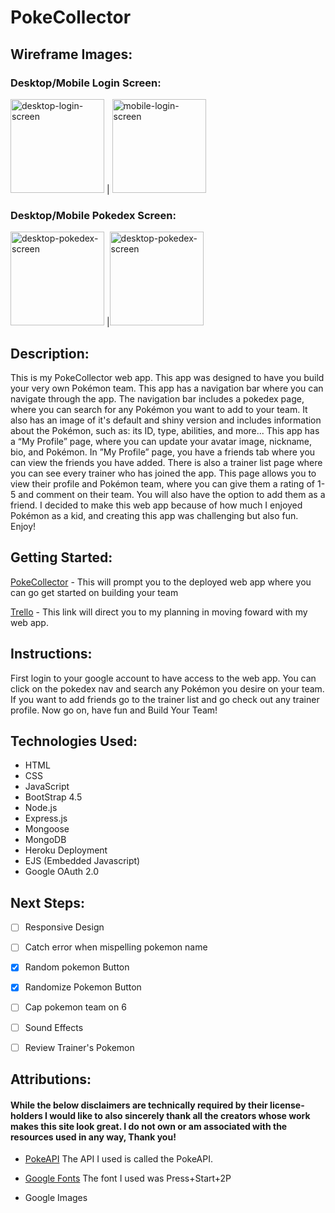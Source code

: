 # PokeCollector

## Wireframe Images:

### Desktop/Mobile Login Screen:
<img src="https://i.imgur.com/XIkCVFn.png" alt ="desktop-login-screen" height = 150px/> | <img src="https://i.imgur.com/9cwmwEN.png" alt ="mobile-login-screen" height = 150px/>

### Desktop/Mobile Pokedex Screen:
<img src="https://i.imgur.com/yyOBdju.png" alt ="desktop-pokedex-screen" height = 150px/> |<img src="https://i.imgur.com/pxUnrkM.png" alt ="desktop-pokedex-screen" height = 150px/>


## Description:

  This is my PokeCollector web app. This app was designed to have you build your very own Pokémon team. This app has a navigation bar where you can navigate through the app. The navigation bar includes a pokedex page, where you can search for any Pokémon you want to add to your team. It also has an image of it's default and shiny version and includes information about the Pokémon, such as: its ID, type,  abilities, and more...
  This app has a “My Profile” page, where you can update your avatar image, nickname, bio, and Pokémon. In ”My Profile” page, you have a friends tab where you can view the friends you have added. There is also a trainer list page where you can see every trainer who has joined the app. This page allows you to view their profile and Pokémon team, where you can give them a rating of 1-5 and comment on their team. You will also have the option to add them as a friend. I decided to make this web app because of how much I enjoyed Pokémon as a kid, and creating this app was challenging but also fun. Enjoy!

## Getting Started:

<a href="https://poke-collector-jrs.herokuapp.com/" target="_blank">PokeCollector</a> - This will prompt you to the deployed web app where you can go get started on building your team

<a href="https://trello.com/b/8PmKGTfC/pokecollector">Trello</a> - This link will direct you to my planning in moving foward with my web app.

## Instructions:

First login to your google account to have access to the web app. You can click on the pokedex nav and search any Pokémon you desire on your team. If you want to add friends go to the trainer list and go check out any trainer profile. Now go on, have fun and Build Your Team!


## Technologies Used:

- HTML
- CSS
- JavaScript
- BootStrap 4.5
- Node.js
- Express.js
- Mongoose
- MongoDB
- Heroku Deployment
- EJS (Embedded Javascript)
- Google OAuth 2.0

## Next Steps:

- [ ] Responsive Design
- [ ] Catch error when mispelling pokemon name
- [x] Random pokemon Button
- [x] Randomize Pokemon Button
- [ ] Cap pokemon team on 6
- [ ] Sound Effects
- [ ] Review Trainer's Pokemon


## Attributions:

#### While the below disclaimers are technically required by their license-holders I would like to also sincerely thank all the creators whose work makes this site look great. I do not own or am associated with the resources used in any way, Thank you!

- <a href="https://pokeapi.co/docs/v2">PokeAPI</a>  The API I used is called the PokeAPI.

- <a href="https://fonts.google.com/specimen/Press+Start+2P#license">Google Fonts</a> The font I used was Press+Start+2P

- Google Images